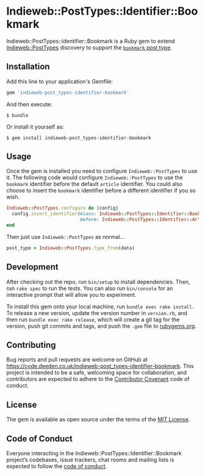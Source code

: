 # Indieweb::PostTypes::Identifier::Bookmark

Indieweb::PostTypes::Identifier::Bookmark is a Ruby gem to extend [Indieweb::PostTypes](https://rubygems.org/gems/indieweb-post_types) discovery to support the [`bookmark` post type](https://indieweb.org/bookmark).

## Installation

Add this line to your application's Gemfile:

```ruby
gem 'indieweb-post_types-identifier-bookmark'
```

And then execute:

    $ bundle

Or install it yourself as:

    $ gem install indieweb-post_types-identifier-bookmark

## Usage

Once the gem is installed you need to configure `Indieweb::PostTypes` to use it. The following code would configure `Indieweb::PostTypes` to use the `bookmark` identifier before the default `article` identifier. You could also choose to insert the `bookmark` identifier before a different identifier if you so wish.

```ruby
Indieweb::PostTypes.configure do |config|
  config.insert_identifier(klass: Indieweb::PostTypes::Identifier::Bookmark,
                           before: Indieweb::PostTypes::Identifier::Article)
end
```

Then just use `Indieweb::PostTypes` as normal...

```ruby
post_type = Indieweb::PostTypes.type_from(data)
```

## Development

After checking out the repo, run `bin/setup` to install dependencies. Then, run `rake spec` to run the tests. You can also run `bin/console` for an interactive prompt that will allow you to experiment.

To install this gem onto your local machine, run `bundle exec rake install`. To release a new version, update the version number in `version.rb`, and then run `bundle exec rake release`, which will create a git tag for the version, push git commits and tags, and push the `.gem` file to [rubygems.org](https://rubygems.org).

## Contributing

Bug reports and pull requests are welcome on GitHub at https://code.deeden.co.uk/indieweb-post_types-identifier-bookmark. This project is intended to be a safe, welcoming space for collaboration, and contributors are expected to adhere to the [Contributor Covenant](http://contributor-covenant.org) code of conduct.

## License

The gem is available as open source under the terms of the [MIT License](https://opensource.org/licenses/MIT).

## Code of Conduct

Everyone interacting in the Indieweb::PostTypes::Identifier::Bookmark project’s codebases, issue trackers, chat rooms and mailing lists is expected to follow the [code of conduct](CODE_OF_CONDUCT.md).
